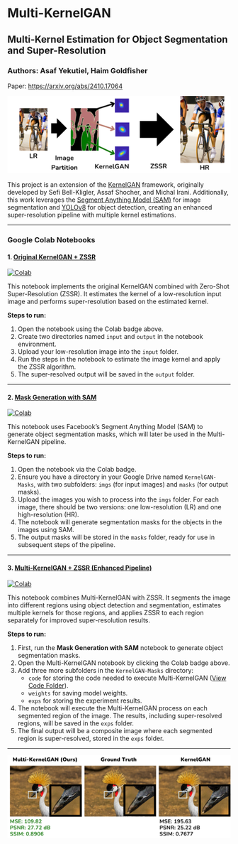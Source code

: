 

# **Multi-KernelGAN**
## Multi-Kernel Estimation for Object Segmentation and Super-Resolution

### Authors: Asaf Yekutiel, Haim Goldfisher

Paper: https://arxiv.org/abs/2410.17064

<img src="Images/template.png" alt="Multi-KernelGAN Model Pipeline">

This project is an extension of the [KernelGAN](https://github.com/sefibk/KernelGAN) framework, originally developed by Sefi Bell-Kligler, Assaf Shocher, and Michal Irani. Additionally, this work leverages the [Segment Anything Model (SAM)](https://github.com/facebookresearch/segment-anything) for image segmentation and [YOLOv8](https://github.com/ultralytics/ultralytics) for object detection, creating an enhanced super-resolution pipeline with multiple kernel estimations.

---

### Google Colab Notebooks

#### 1. **[Original KernelGAN + ZSSR](https://colab.research.google.com/github/kuty007/Multi-Kernel-GAN/blob/main/Colab%20Notebooks/KernelGAN.ipynb)**  
[![Colab](https://colab.research.google.com/assets/colab-badge.svg)](https://colab.research.google.com/github/kuty007/Multi-Kernel-GAN/blob/main/Colab%20Notebooks/KernelGAN.ipynb)

This notebook implements the original KernelGAN combined with Zero-Shot Super-Resolution (ZSSR). It estimates the kernel of a low-resolution input image and performs super-resolution based on the estimated kernel.

**Steps to run:**
1. Open the notebook using the Colab badge above.
2. Create two directories named `input` and `output` in the notebook environment.
3. Upload your low-resolution image into the `input` folder.
4. Run the steps in the notebook to estimate the image kernel and apply the ZSSR algorithm.
5. The super-resolved output will be saved in the `output` folder.

---

#### 2. **[Mask Generation with SAM](https://colab.research.google.com/github/kuty007/Multi-Kernel-GAN/blob/main/Colab%20Notebooks/Mask_Generator.ipynb)**  
[![Colab](https://colab.research.google.com/assets/colab-badge.svg)](https://colab.research.google.com/github/kuty007/Multi-Kernel-GAN/blob/main/Colab%20Notebooks/Mask_Generator.ipynb)

This notebook uses Facebook’s Segment Anything Model (SAM) to generate object segmentation masks, which will later be used in the Multi-KernelGAN pipeline.

**Steps to run:**
1. Open the notebook via the Colab badge.
2. Ensure you have a directory in your Google Drive named `KernelGAN-Masks`, with two subfolders: `imgs` (for input images) and `masks` (for output masks).
3. Upload the images you wish to process into the `imgs` folder. For each image, there should be two versions: one low-resolution (LR) and one high-resolution (HR).
4. The notebook will generate segmentation masks for the objects in the images using SAM.
5. The output masks will be stored in the `masks` folder, ready for use in subsequent steps of the pipeline.

---

#### 3. **[Multi-KernelGAN + ZSSR (Enhanced Pipeline)](https://colab.research.google.com/github/kuty007/Multi-Kernel-GAN/blob/main/Colab%20Notebooks/Run_MultiKernelGAN%2BZSSR.ipynb)**  
[![Colab](https://colab.research.google.com/assets/colab-badge.svg)](https://colab.research.google.com/github/kuty007/Multi-Kernel-GAN/blob/main/Colab%20Notebooks/Run_MultiKernelGAN%2BZSSR.ipynb)

This notebook combines Multi-KernelGAN with ZSSR. It segments the image into different regions using object detection and segmentation, estimates multiple kernels for those regions, and applies ZSSR to each region separately for improved super-resolution results.

**Steps to run:**
1. First, run the **Mask Generation with SAM** notebook to generate object segmentation masks.
2. Open the Multi-KernelGAN notebook by clicking the Colab badge above.
3. Add three more subfolders in the `KernelGAN-Masks` directory:
   - `code` for storing the code needed to execute Multi-KernelGAN ([View Code Folder](https://github.com/kuty007/Multi-Kernel-GAN/tree/main/MultiKernelGAN)).
   - `weights` for saving model weights.
   - `exps` for storing the experiment results.
4. The notebook will execute the Multi-KernelGAN process on each segmented region of the image. The results, including super-resolved regions, will be saved in the `exps` folder.
5. The final output will be a composite image where each segmented region is super-resolved, stored in the `exps` folder.

---

<img src="Images/good_example.png" alt="Multi-KernelGAN Model Performance">

